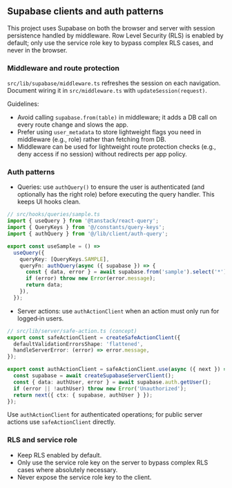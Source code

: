 ## Supabase clients and auth patterns

This project uses Supabase on both the browser and server with session persistence handled by middleware. Row Level Security (RLS) is enabled by default; only use the service role key to bypass complex RLS cases, and never in the browser.

### Middleware and route protection

`src/lib/supabase/middleware.ts` refreshes the session on each navigation. Document wiring it in `src/middleware.ts` with `updateSession(request)`.

Guidelines:

- Avoid calling `supabase.from(table)` in middleware; it adds a DB call on every route change and slows the app.
- Prefer using `user_metadata` to store lightweight flags you need in middleware (e.g., role) rather than fetching from DB.
- Middleware can be used for lightweight route protection checks (e.g., deny access if no session) without redirects per app policy.

### Auth patterns

- Queries: use `authQuery()` to ensure the user is authenticated (and optionally has the right role) before executing the query handler. This keeps UI hooks clean.

```ts
// src/hooks/queries/sample.ts
import { useQuery } from '@tanstack/react-query';
import { QueryKeys } from '@/constants/query-keys';
import { authQuery } from '@/lib/client/auth-query';

export const useSample = () =>
  useQuery({
    queryKey: [QueryKeys.SAMPLE],
    queryFn: authQuery(async ({ supabase }) => {
      const { data, error } = await supabase.from('sample').select('*');
      if (error) throw new Error(error.message);
      return data;
    }),
  });
```

- Server actions: use `authActionClient` when an action must only run for logged‑in users.

```ts
// src/lib/server/safe-action.ts (concept)
export const safeActionClient = createSafeActionClient({
  defaultValidationErrorsShape: 'flattened',
  handleServerError: (error) => error.message,
});

export const authActionClient = safeActionClient.use(async ({ next }) => {
  const supabase = await createSupabaseServerClient();
  const { data: authUser, error } = await supabase.auth.getUser();
  if (error || !authUser) throw new Error('Unauthorized');
  return next({ ctx: { supabase, authUser } });
});
```

Use `authActionClient` for authenticated operations; for public server actions use `safeActionClient` directly.

### RLS and service role

- Keep RLS enabled by default.
- Only use the service role key on the server to bypass complex RLS cases where absolutely necessary.
- Never expose the service role key to the client.
